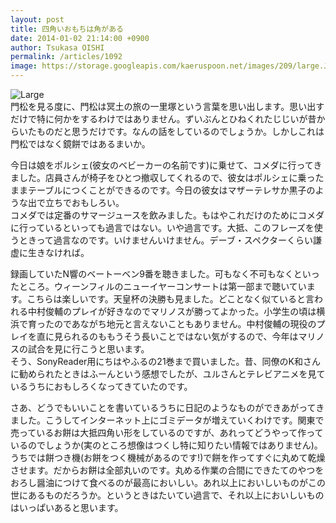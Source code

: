 ```yaml
---
layout: post
title: 四角いおもちは角がある
date: 2014-01-02 21:14:00 +0900
author: Tsukasa OISHI
permalink: /articles/1092
image: https://storage.googleapis.com/kaeruspoon.net/images/209/large.JPG?1388664854
---
```



![Large](https://storage.googleapis.com/kaeruspoon.net/images/209/large.JPG?1388664854)  
門松を見る度に、門松は冥土の旅の一里塚という言葉を思い出します。思い出すだけで特に何かをするわけではありません。ずいぶんとひねくれたじじいが昔からいたものだと思うだけです。なんの話をしているのでしょうか。しかしこれは門松ではなく鏡餅ではあるまいか。  

今日は娘をポルシェ(彼女のベビーカーの名前です)に乗せて、コメダに行ってきました。店員さんが椅子をひとつ撤収してくれるので、彼女はポルシェに乗ったままテーブルにつくことができるのです。今日の彼女はマザーテレサか黒子のような出で立ちでおもしろい。  
コメダでは定番のサマージュースを飲みました。もはやこれだけのためにコメダに行っているといっても過言ではない。いや過言です。大抵、このフレーズを使うときって過言なのです。いけませんいけません。デーブ・スペクターくらい謙虚に生きなければ。  

録画していたN響のベートーベン9番を聴きました。可もなく不可もなくといったところ。ウィーンフィルのニューイヤーコンサートは第一部まで聴いています。こちらは楽しいです。天皇杯の決勝も見ました。どことなく似ていると言われる中村俊輔のプレイが好きなのでマリノスが勝ってよかった。小学生の頃は横浜で育ったのであながち地元と言えないこともありません。中村俊輔の現役のプレイを直に見られるのももうそう長いことではない気がするので、今年はマリノスの試合を見に行こうと思います。  
そう、SonyReader用にちはやふるの21巻まで買いました。昔、同僚のK和さんに勧められたときはふーんという感想でしたが、ユルさんとテレビアニメを見ているうちにおもしろくなってきていたのです。  

さあ、どうでもいいことを書いているうちに日記のようなものができあがってきました。こうしてインターネット上にゴミデータが増えていくわけです。関東で売っているお餅は大抵四角い形をしているのですが、あれってどうやって作っているのでしょうか(実のところ想像はつくし特に知りたい情報ではありません)。うちでは餅つき機(お餅をつく機械があるのです!)で餅を作ってすぐに丸めて乾燥させます。だからお餅は全部丸いのです。丸める作業の合間にできたてのやつをおろし醤油につけて食べるのが最高においしい。あれ以上においしいものがこの世にあるものだろうか。というときはたいてい過言で、それ以上においしいものはいっぱいあると思います。  

